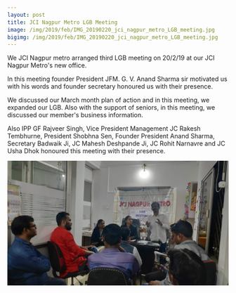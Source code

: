 ```yaml
---
layout: post
title: JCI Nagpur Metro LGB Meeting
image: /img/2019/feb/IMG_20190220_jci_nagpur_metro_LGB_meeting.jpg
bigimg: /img/2019/feb/IMG_20190220_jci_nagpur_metro_LGB_meeting.jpg
---
```


We JCI Nagpur metro arranged third LGB meeting on 20/2/19 at our JCI Nagpur Metro's new office.

In this meeting founder President JFM. G. V. Anand Sharma sir motivated us with his words and founder secretary honoured us with their presence.

We discussed our March month plan of action and in this meeting, we expanded our LGB. Also with the support of seniors, in this meeting, we discussed our member's business information.

Also IPP GF Rajveer Singh, Vice President Management JC Rakesh Tembhurne, President Shobhna Sen, Founder President Anand Sharma, Secretary Badwaik Ji, JC Mahesh Deshpande Ji, JC Rohit Narnavre and JC Usha Dhok honoured this meeting with their presence.

![JCI Nagpur Metro LGB Meeting](/img/2019//feb/IMG_20190220_jci_nagpur_metro_LGB_meeting.jpg)